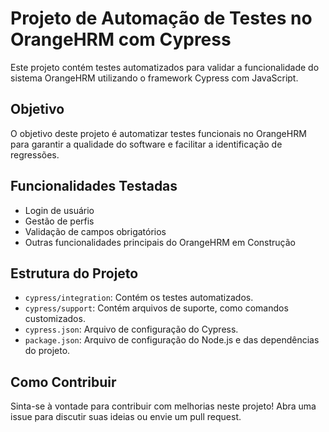 # Projeto de Automação de Testes no OrangeHRM com Cypress

Este projeto contém testes automatizados para validar a funcionalidade do sistema OrangeHRM utilizando o framework Cypress com JavaScript.

## Objetivo

O objetivo deste projeto é automatizar testes funcionais no OrangeHRM para garantir a qualidade do software e facilitar a identificação de regressões.

## Funcionalidades Testadas

- Login de usuário
- Gestão de perfis
- Validação de campos obrigatórios
- Outras funcionalidades principais do OrangeHRM em Construção

## Estrutura do Projeto

- `cypress/integration`: Contém os testes automatizados.
- `cypress/support`: Contém arquivos de suporte, como comandos customizados.
- `cypress.json`: Arquivo de configuração do Cypress.
- `package.json`: Arquivo de configuração do Node.js e das dependências do projeto.

## Como Contribuir

Sinta-se à vontade para contribuir com melhorias neste projeto! Abra uma issue para discutir suas ideias ou envie um pull request.
